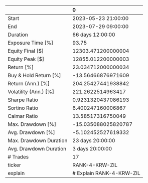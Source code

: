 |                        | 0                        |
|:-----------------------|:-------------------------|
| Start                  | 2023-05-23 21:00:00      |
| End                    | 2023-07-29 09:00:00      |
| Duration               | 66 days 12:00:00         |
| Exposure Time [%]      | 93.75                    |
| Equity Final [$]       | 12303.471200000004       |
| Equity Peak [$]        | 12855.012200000003       |
| Return [%]             | 23.034712000000034       |
| Buy & Hold Return [%]  | -13.56466876971609       |
| Return (Ann.) [%]      | 204.25427441938842       |
| Volatility (Ann.) [%]  | 221.2622514963417        |
| Sharpe Ratio           | 0.9231320437086193       |
| Sortino Ratio          | 6.400247160006867        |
| Calmar Ratio           | 13.58517316750049        |
| Max. Drawdown [%]      | -15.035088025820787      |
| Avg. Drawdown [%]      | -5.102452527619332       |
| Max. Drawdown Duration | 23 days 20:00:00         |
| Avg. Drawdown Duration | 3 days 20:00:00          |
| # Trades               | 17                       |
| ticker                 | RANK-4-KRW-ZIL           |
| explain                | # Explain RANK-4-KRW-ZIL |